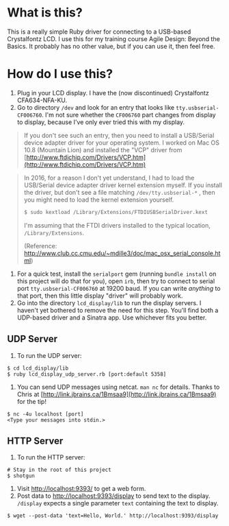 # What is this?

This is a really simple Ruby driver for connecting to a USB-based Crystalfontz LCD. I use this for my training course Agile Design: Beyond the Basics. It probably has no other value, but if you can use it, then feel free.

# How do I use this?

1. Plug in your LCD display. I have the (now discontinued) Crystalfontz CFA634-NFA-KU.
2. Go to directory `/dev` and look for an entry that looks like `tty.usbserial-CF006760`. I'm not sure whether the `CF006760` part changes from display to display, because I've only ever tried this with my display.
> If you don't see such an entry, then you need to install a USB/Serial device adapter driver for your operating system. I worked on Mac OS 10.8 (Mountain Lion) and installed the "VCP" driver from [http://www.ftdichip.com/Drivers/VCP.htm](http://www.ftdichip.com/Drivers/VCP.htm)

>   In 2016, for a reason I don't yet understand, I had to load the USB/Serial device adapter driver kernel extension myself. If you install the driver, but don't see a file matching `/dev/tty.usbserial-*` , then you might need to load the kernel extension yourself.
>
>   ```bash
>   $ sudo kextload /Library/Extensions/FTDIUSBSerialDriver.kext
>   ```
>
>   I'm assuming that the FTDI drivers installed to the typical location, `/Library/Extensions`.
>
>   (Reference: <http://www.club.cc.cmu.edu/~mdille3/doc/mac_osx_serial_console.html>)

1. For a quick test, install the `serialport` gem (running `bundle install` on this project will do that for you), open `irb`, then try to connect to serial port `tty.usbserial-CF006760` at 19200 baud. If you can write *anything* to that port, then this little display "driver" will probably work.
2. Go into the directory `lcd_display/lib` to run the display servers. I haven't yet bothered to remove the need for this step. You'll find both a UDP-based driver and a Sinatra app. Use whichever fits you better.

## UDP Server

1. To run the UDP server:

```
$ cd lcd_display/lib
$ ruby lcd_display_udp_server.rb [port:default 5358]
```

1. You can send UDP messages using netcat. `man nc` for details. Thanks to Chris at [http://link.jbrains.ca/1Bmsaa9](http://link.jbrains.ca/1Bmsaa9) for the tip!

```
$ nc -4u localhost [port]
<Type your messages into stdin.>
```

## HTTP Server

1. To run the HTTP server:

```
# Stay in the root of this project
$ shotgun
```

1. Visit [http://localhost:9393/](http://localhost:9393/) to get a web form.
2. Post data to [http://localhost:9393/display](http://localhost:9393/display) to send text to the display. `/display` expects a single parameter `text` containing the text to display.

```
$ wget --post-data 'text=Hello, World.' http://localhost:9393/display
```
